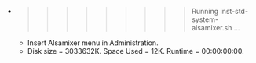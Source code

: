 * >>>>>>>>> Running inst-std-system-alsamixer.sh ...
  * Insert Alsamixer menu in Administration.
  * Disk size = 3033632K. Space Used = 12K. Runtime = 00:00:00:00.
